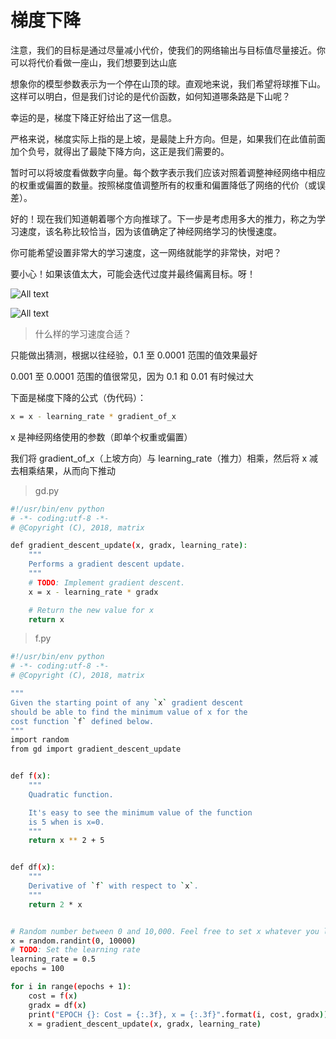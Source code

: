 # 梯度下降

注意，我们的目标是通过尽量减小代价，使我们的网络输出与目标值尽量接近。你可以将代价看做一座山，我们想要到达山底

想象你的模型参数表示为一个停在山顶的球。直观地来说，我们希望将球推下山。这样可以明白，但是我们讨论的是代价函数，如何知道哪条路是下山呢？

幸运的是，梯度下降正好给出了这一信息。

严格来说，梯度实际上指的是上坡，是最陡上升方向。但是，如果我们在此值前面加个负号，就得出了最陡下降方向，这正是我们需要的。

暂时可以将坡度看做数字向量。每个数字表示我们应该对照着调整神经网络中相应的权重或偏置的数量。按照梯度值调整所有的权重和偏置降低了网络的代价（或误差）。

好的！现在我们知道朝着哪个方向推球了。下一步是考虑用多大的推力，称之为学习速度，该名称比较恰当，因为该值确定了神经网络学习的快慢速度。

你可能希望设置非常大的学习速度，这一网络就能学的非常快，对吧？

要小心！如果该值太大，可能会迭代过度并最终偏离目标。呀！

![All text](http://ww1.sinaimg.cn/large/dc05ba18ly1fnstlaxv8wj209q061q2w.jpg)

![All text](http://ww1.sinaimg.cn/large/dc05ba18ly1fnstlay4uyj20au06rwei.jpg)

>什么样的学习速度合适？

只能做出猜测，根据以往经验，0.1 至 0.0001 范围的值效果最好

0.001 至 0.0001 范围的值很常见，因为 0.1 和 0.01 有时候过大

下面是梯度下降的公式（伪代码）：

```bash
x = x - learning_rate * gradient_of_x
```

x 是神经网络使用的参数（即单个权重或偏置）

我们将 gradient_of_x（上坡方向）与 learning_rate（推力）相乘，然后将 x 减去相乘结果，从而向下推动

>gd.py

```bash
#!/usr/bin/env python
# -*- coding:utf-8 -*-
# @Copyright (C), 2018, matrix

def gradient_descent_update(x, gradx, learning_rate):
    """
    Performs a gradient descent update.
    """
    # TODO: Implement gradient descent.
    x = x - learning_rate * gradx

    # Return the new value for x
    return x
```

>f.py

```bash
#!/usr/bin/env python
# -*- coding:utf-8 -*-
# @Copyright (C), 2018, matrix

"""
Given the starting point of any `x` gradient descent
should be able to find the minimum value of x for the
cost function `f` defined below.
"""
import random
from gd import gradient_descent_update


def f(x):
    """
    Quadratic function.

    It's easy to see the minimum value of the function
    is 5 when is x=0.
    """
    return x ** 2 + 5


def df(x):
    """
    Derivative of `f` with respect to `x`.
    """
    return 2 * x


# Random number between 0 and 10,000. Feel free to set x whatever you like.
x = random.randint(0, 10000)
# TODO: Set the learning rate
learning_rate = 0.5
epochs = 100

for i in range(epochs + 1):
    cost = f(x)
    gradx = df(x)
    print("EPOCH {}: Cost = {:.3f}, x = {:.3f}".format(i, cost, gradx))
    x = gradient_descent_update(x, gradx, learning_rate)
```
